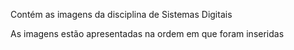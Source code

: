 Contém as imagens da disciplina de Sistemas Digitais

As imagens estão apresentadas na ordem em que foram inseridas
